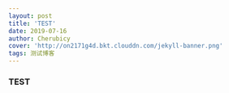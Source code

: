 ```yaml
---
layout: post
title: 'TEST'
date: 2019-07-16
author: Cherubicy
cover: 'http://on2171g4d.bkt.clouddn.com/jekyll-banner.png'
tags: 测试博客
---
```


### TEST
